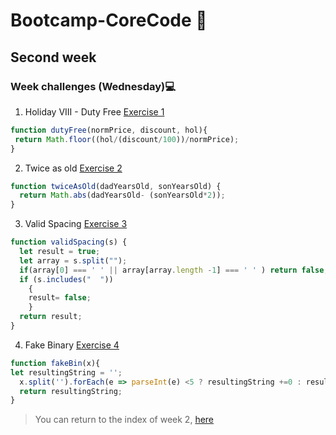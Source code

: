 # Bootcamp-CoreCode 🚀

## Second week
### Week challenges (Wednesday)💻


1. Holiday VIII - Duty Free [Exercise 1](https://www.codewars.com/kata/57e92e91b63b6cbac20001e5)
```javascript
function dutyFree(normPrice, discount, hol){
 return Math.floor((hol/(discount/100))/normPrice);
}
```

2. Twice as old [Exercise 2](https://www.codewars.com/kata/5b853229cfde412a470000d0)
```javascript
function twiceAsOld(dadYearsOld, sonYearsOld) {
  return Math.abs(dadYearsOld- (sonYearsOld*2));
}
```

3. Valid Spacing [Exercise 3](https://www.codewars.com/kata/5f77d62851f6bc0033616bd8)
```javascript
function validSpacing(s) {
  let result = true;
  let array = s.split("");
  if(array[0] === ' ' || array[array.length -1] === ' ' ) return false;
  if (s.includes("  "))
    {
    result= false;
    }
  return result;
}
```

4. Fake Binary [Exercise 4](https://www.codewars.com/kata/57eae65a4321032ce000002d)
```javascript
function fakeBin(x){
let resultingString = '';
  x.split('').forEach(e => parseInt(e) <5 ? resultingString +=0 : resultingString += 1);
  return resultingString;
}
```

> You can return to the index of week 2, [here](indexWeek2.md)